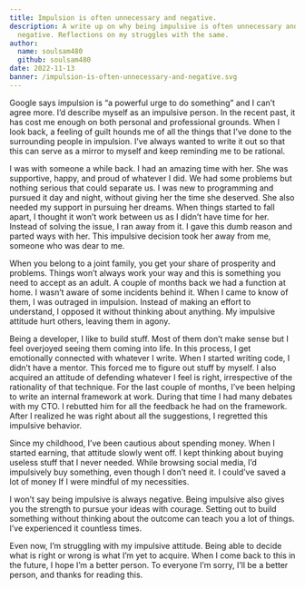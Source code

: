 ```yaml
---
title: Impulsion is often unnecessary and negative.
description: A write up on why being impulsive is often unnecessary and
  negative. Reflections on my struggles with the same.
author:
  name: soulsam480
  github: soulsam480
date: 2022-11-13
banner: /impulsion-is-often-unnecessary-and-negative.svg
---
```

Google says impulsion is “a powerful urge to do something” and I can’t agree more. I’d describe myself as an impulsive person. In the recent past, it has cost me enough on both personal and professional grounds. When I look back, a feeling of guilt hounds me of all the things that I’ve done to the surrounding people in impulsion. I’ve always wanted to write it out so that this can serve as a mirror to myself and keep reminding me to be rational.

I was with someone a while back. I had an amazing time with her. She was supportive, happy, and proud of whatever I did. We had some problems but nothing serious that could separate us. I was new to programming and pursued it day and night, without giving her the time she deserved. She also needed my support in pursuing her dreams. When things started to fall apart, I thought it won’t work between us as I didn’t have time for her. Instead of solving the issue, I ran away from it. I gave this dumb reason and parted ways with her. This impulsive decision took her away from me, someone who was dear to me.

When you belong to a joint family, you get your share of prosperity and problems. Things won’t always work your way and this is something you need to accept as an adult. A couple of months back we had a function at home. I wasn’t aware of some incidents behind it. When I came to know of them, I was outraged in impulsion. Instead of making an effort to understand, I opposed it without thinking about anything. My impulsive attitude hurt others, leaving them in agony.

Being a developer, I like to build stuff. Most of them don’t make sense but I feel overjoyed seeing them coming into life. In this process, I get emotionally connected with whatever I write. When I started writing code, I didn’t have a mentor. This forced me to figure out stuff by myself. I also acquired an attitude of defending whatever I feel is right, irrespective of the rationality of that technique. For the last couple of months, I’ve been helping to write an internal framework at work. During that time I had many debates with my CTO. I rebutted him for all the feedback he had on the framework. After I realized he was right about all the suggestions, I regretted this impulsive behavior.

Since my childhood, I’ve been cautious about spending money. When I started earning, that attitude slowly went off. I kept thinking about buying useless stuff that I never needed. While browsing social media, I’d impulsively buy something, even though I don’t need it. I could’ve saved a lot of money If I were mindful of my necessities.

I won’t say being impulsive is always negative. Being impulsive also gives you the strength to pursue your ideas with courage. Setting out to build something without thinking about the outcome can teach you a lot of things. I’ve experienced it countless times.

Even now, I’m struggling with my impulsive attitude. Being able to decide what is right or wrong is what I’m yet to acquire. When I come back to this in the future, I hope I’m a better person. To everyone I’m sorry, I’ll be a better person, and thanks for reading this.